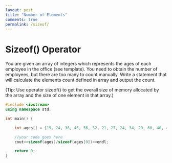 ```yaml
---
layout: post
title: "Number of Elements"
comments: true
permalink: /sizeof/
---
```

# Sizeof() Operator
You are given an array of integers which represents the ages of each employee in the office (see template). You need to obtain the number of employees, but there are too many to count manually.
Write a statement that will calculate the elements count defined in array and output the count.

(Tip: Use operator sizeof() to get the overall size of memory allocated by the array and the size of one element in that array.)

```cpp
#include <iostream>
using namespace std;

int main() {

    int ages[] = {19, 24, 36, 45, 56, 52, 21, 27, 24, 34, 29, 60, 40, 42, 45, 47, 22, 30, 34, 20, 18, 26, 51, 43, 47, 39, 22, 34, 56, 52, 21, 27, 24, 37, 19, 24, 36, 45, 44, 49, 23, 25, 19, 40, 29, 60, 40, 42, 45, 47, 61, 30, 19, 43, 47, 39, 41, 46, 29, 24, 21, 25, 28};

    //your code goes here
    cout<<sizeof(ages)/sizeof(ages[0])<<endl;

    return 0;
}
```
